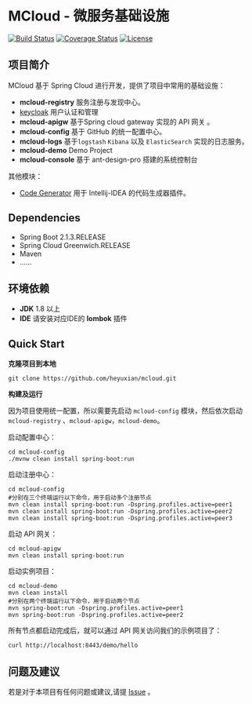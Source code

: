 # MCloud - 微服务基础设施
[![Build Status](https://www.travis-ci.org/heyuxian/mcloud.svg?branch=master)](https://www.travis-ci.org/heyuxian/mcloud)
[![Coverage Status](https://coveralls.io/repos/github/heyuxian/mcloud/badge.svg?branch=master)](https://coveralls.io/github/heyuxian/mcloud?branch=master)
[![License](https://img.shields.io/badge/License-Apache%202.0-blue.svg)](https://opensource.org/licenses/Apache-2.0)

## 项目简介

MCloud 基于 Spring Cloud 进行开发，提供了项目中常用的基础设施：

- **mcloud-registry** 服务注册与发现中心。
- [keycloak](http://www.keycloak.org/) 用户认证和管理
- **mcloud-apigw** 基于Spring cloud gateway 实现的 API 网关 。
- **mcloud-config** 基于 GitHub 的统一配置中心。
- **mcloud-logs** 基于`logstash`  `Kibana` 以及 `ElasticSearch` 实现的日志服务。
- **mcloud-demo** Demo Project
- **mcloud-console** 基于 ant-design-pro 搭建的系统控制台

其他模块：
- [Code Generator](https://github.com/heyuxian/code-generator) 用于 Intellij-IDEA 的代码生成器插件。


## Dependencies

- Spring Boot 2.1.3.RELEASE
- Spring Cloud Greenwich.RELEASE
- Maven
- ......


## 环境依赖

- **JDK** 1.8 以上
- **IDE** 请安装对应IDE的 **lombok** 插件


## Quick Start

**克隆项目到本地**

```
git clone https://github.com/heyuxian/mcloud.git
```

**构建及运行**

因为项目使用统一配置，所以需要先启动 `mcloud-config` 模块，然后依次启动 `mcloud-registry` 、`mcloud-apigw`，`mcloud-demo`。

启动配置中心：

```shell
cd mcloud-config
./mvnw clean install spring-boot:run
```

启动注册中心：
```shell
cd mcloud-config
#分别在三个终端运行以下命令，用于启动多个注册节点
mvn clean install spring-boot:run -Dspring.profiles.active=peer1
mvn clean install spring-boot:run -Dspring.profiles.active=peer2
mvn clean install spring-boot:run -Dspring.profiles.active=peer3
```

启动 API 网关：

```shell
cd mcloud-apigw
mvn clean install spring-boot:run
```

启动实例项目：

```shell
cd mcloud-demo
mvn clean install
#分别在两个终端运行以下命令，用于启动两个节点
mvn spring-boot:run -Dspring.profiles.active=peer1
mvn spring-boot:run -Dspring.profiles.active=peer2
```

所有节点都启动完成后，就可以通过 API 网关访问我们的示例项目了：

```
curl http://localhost:8443/demo/hello
```

## 问题及建议

若是对于本项目有任何问题或建议,请提 [Issue](https://github.com/heyuxian/mcloud/issues/new) 。
